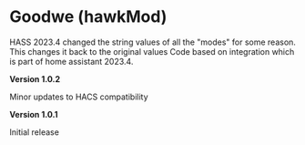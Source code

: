 # Goodwe (hawkMod)


HASS 2023.4 changed the string values of all the "modes" for some reason. This changes it back to the original values
Code based on integration which is part of home assistant 2023.4.


**Version 1.0.2**

Minor updates to HACS compatibility

**Version 1.0.1**

Initial release